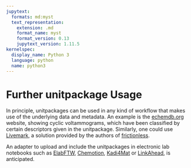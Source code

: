 ```yaml
---
jupytext:
  formats: md:myst
  text_representation:
    extension: .md
    format_name: myst
    format_version: 0.13
    jupytext_version: 1.11.5
kernelspec:
  display_name: Python 3
  language: python
  name: python3
---
```


# Further unitpackage Usage

In principle, unitpackages can be used in any kind of workflow that makes use of the underlying data and metadata.
An example is the [echemdb.org](https://www.echemdb.org/cv/) website, showing cyclic voltammograms, which have been classified by certain descriptors given in the unitpackage.
Similarly, one could use [Livemark](https://livemark.frictionlessdata.io/), a solution provided by the authors of [frictionless](https://frictionlessdata.io/).

An adapter to upload and include the unitpackages in electronic lab notebooks such as [ElabFTW](https://www.elabftw.net/), [Chemotion](https://chemotion.net/), [Kadi4Mat](https://kadi.iam.kit.edu/) or [LinkAhead](https://www.indiscale.com/linkahead/), is anticipated.
